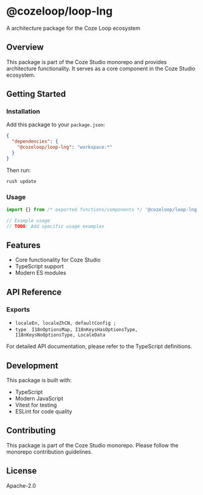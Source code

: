 # @cozeloop/loop-lng

A architecture package for the Coze Loop ecosystem

## Overview

This package is part of the Coze Studio monorepo and provides architecture functionality. It serves as a core component in the Coze Studio ecosystem.

## Getting Started

### Installation

Add this package to your `package.json`:

```json
{
  "dependencies": {
    "@cozeloop/loop-lng": "workspace:*"
  }
}
```

Then run:

```bash
rush update
```

### Usage

```typescript
import {} from /* exported functions/components */ '@cozeloop/loop-lng';

// Example usage
// TODO: Add specific usage examples
```

## Features

- Core functionality for Coze Studio
- TypeScript support
- Modern ES modules

## API Reference

### Exports

- `localeEn, localeZhCN, defaultConfig ;`
- `type  I18nOptionsMap, I18nKeysHasOptionsType, I18nKeysNoOptionsType, LocaleData`

For detailed API documentation, please refer to the TypeScript definitions.

## Development

This package is built with:

- TypeScript
- Modern JavaScript
- Vitest for testing
- ESLint for code quality

## Contributing

This package is part of the Coze Studio monorepo. Please follow the monorepo contribution guidelines.

## License

Apache-2.0
